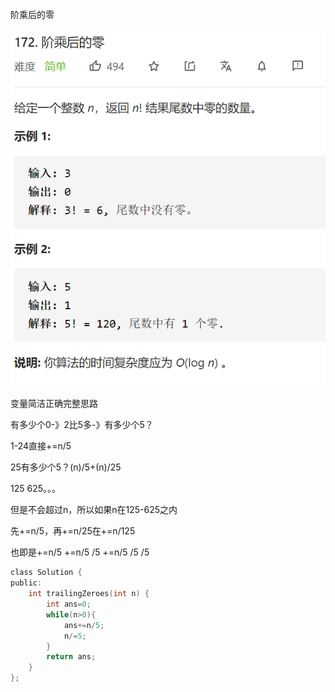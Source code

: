阶乘后的零

![img](image/1628226468222.png)

变量简洁正确完整思路

有多少个0-》2比5多-》有多少个5？

1-24直接+=n/5

25有多少个5？(n)/5+(n)/25

125 625。。。

但是不会超过n，所以如果n在125-625之内

先+=n/5，再+=n/25在+=n/125

也即是+=n/5 +=n/5  /5    +=n/5 /5 /5

```c
class Solution {
public:
    int trailingZeroes(int n) {
        int ans=0;
        while(n>0){
            ans+=n/5;
            n/=5;
        }
        return ans;
    }
};
```

